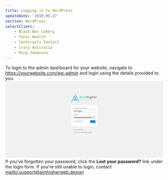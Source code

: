 ```yaml
---
title: Logging in to WordPress
updateDate: '2019-05-27'
section: WordPress
selectClient:
    - Black Box Cakery
    - Tonic Health
    - Techtrails Toolkit
    - Crary Australia
    - Ming Johanson
---
```


To login to the admin dashboard for your website, navigate to <https://yourwebsite.com/wp-admin> and login using the details provided to you.
![](../img/cms/wordpress_login.jpg)
If you've forgotten your password, click the **Lost your password?** link under the login form.
If you're still unable to login, contact <mailto:support@aimhigherweb.design>
